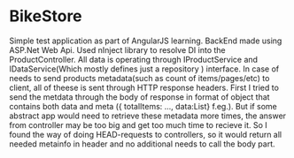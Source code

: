 # BikeStore

Simple test application as part of AngularJS learning.
BackEnd made using ASP.Net Web Api. Used nInject library to resolve DI into the ProductController. 
All data is operating through IProductService and IDataService(Which mostly defines just a repository ) interface.
In case of needs to send products metadata(such as count of items/pages/etc) to client, all of theese is sent through HTTP response headers.
First I tried to send the metdata through the body of response in format of object that contains both 
data and meta ({ totalItems: ..., data:List<Product>} f.eg.). But if some abstract app would need to retrieve these metadata more times,
the answer from controller may be too big and get too much time to recieve it. So I found the way of doing HEAD-requests to controllers, 
so it would return all needed metainfo in header and no additional needs to call the body part.
